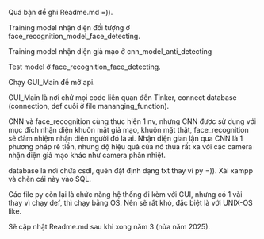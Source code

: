 Quá bận để ghi Readme.md =)).

Training model nhận diện đối tượng ở face_recognition_model_face_detecting.

Training model nhận diện giả mạo ở cnn_model_anti_detecting

Test model ở face_recognition_face_detecting.

Chạy GUI_Main để mở api.

GUI_Main là nơi chứ mọi code liên quan đến Tinker, connect database (connection, def cuối ở file mananging_function).

CNN và face_recognition cùng thực hiện 1 nv, nhưng CNN được sử dụng với mục đích nhận diện khuôn mặt giả mạo, khuôn mặt thật, face_recognition sẽ đảm nhiệm nhận diện người đó là ai. Nhận diện gian lận qua CNN là 1 phương pháp rẻ tiền, nhưng độ hiệu quả của nó thua rất xa với các camera nhận diện giả mạo khác như camera phân nhiệt.

database là nơi chứa csdl, quên đặt định dạng txt thay vì py =)). Xài xampp và chèn cái này vào SQL.

Các file py còn lại là chức năng hệ thống đi kèm với GUI, nhưng có 1 vài thay vì chạy def, thì chạy bằng OS. Nên sẽ rất khó, đặc biệt là với UNIX-OS like.

Sẽ cập nhật Readme.md sau khi xong năm 3 (nửa năm 2025).
